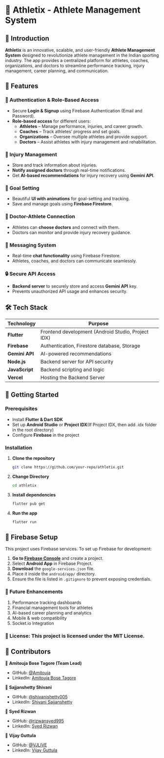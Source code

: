 # 🏅 Athletix - Athlete Management System

## 📌 Introduction
**Athletix** is an innovative, scalable, and user-friendly **Athlete Management System** designed to revolutionize athlete management in the Indian sporting industry. The app provides a centralized platform for athletes, coaches, organizations, and doctors to streamline performance tracking, injury management, career planning, and communication.

## 🚀 Features

### 🔐 Authentication & Role-Based Access
- Secure **Login & Signup** using Firebase Authentication (Email and Password).
- **Role-based access** for different users:
    - **Athletes** – Manage performance, injuries, and career growth.
    - **Coaches** – Track athletes’ progress and set goals.
    - **Organizations** – Oversee multiple athletes and provide support.
    - **Doctors** – Assist athletes with injury management and rehabilitation.

### 🏥 Injury Management
- Store and track information about injuries.
- **Notify assigned doctors** through real-time notifications.
- Get **AI-based recommendations** for injury recovery using **Gemini API**.

### 🎯 Goal Setting
- Beautiful **UI with animations** for goal-setting and tracking.
- Save and manage goals using **Firebase Firestore**.

### 🏥 Doctor-Athlete Connection
- Athletes can **choose doctors** and connect with them.
- Doctors can monitor and provide injury recovery guidance.

### 💬 Messaging System
- Real-time **chat functionality** using Firebase Firestore.
- Athletes, coaches, and doctors can communicate seamlessly.

### 🔒 Secure API Access
- **Backend server** to securely store and access **Gemini API** key.
- Prevents unauthorized API usage and enhances security.

## 🛠️ Tech Stack

| Technology     | Purpose                                            |
|----------------|----------------------------------------------------|
| **Flutter**    | Frontend development (Android Studio, Project IDX) |
| **Firebase**   | Authentication, Firestore database, Storage        |
| **Gemini API** | AI-powered recommendations                         |
| **Node.js**    | Backend server for API security                    |
| **JavaScript** | Backend scripting and logic                        |
| **Vercel**     | Hosting the Backend Server                         |

## 🚀 Getting Started

### Prerequisites
- Install **Flutter & Dart SDK**
- Set up **Android Studio** or **Project IDX**(If Project IDX, then add .idx folder in the root directory)
- Configure **Firebase** in the project

### Installation
1. **Clone the repository**
   ```sh
   git clone https://github.com/your-repo/athletix.git
2. **Change Directory**
   ```sh
   cd athletix
3. **Install dependencies**
   ```sh
   flutter pub get
4. **Run the app**
   ```sh
   flutter run

## 🔧 Firebase Setup

This project uses Firebase services. To set up Firebase for development:

1. **Go to [Firebase Console](https://console.firebase.google.com/)** and create a project.
2. Select **Android App** in Firebase Project.
3. **Download** the `google-services.json` file.
4. Place it inside the `android/app/` directory.
5. Ensure the file is listed in `.gitignore` to prevent exposing credentials.

### 📌 Future Enhancements

1. Performance tracking dashboards
2. Financial management tools for athletes
3. AI-based career planning and analytics
4. Mobile & web compatibility
5. Socket.io Integration

### 📜 License: This project is licensed under the MIT License.

## 🤝 Contributors

👤 **Amitouja Bose Tagore (Team Lead)**
- GitHub: [@Amitouja](https://github.com/Amitouja)
- LinkedIn: [Amitouja Bose Tagore](https://www.linkedin.com/in/amitouja/)

👤 **Sajjanshetty Shivani**
 - GitHub: [@shivanishetty005](https://github.com/shivanishetty005)
 - LinkedIn: [Shivani Sajjanshetty](https://www.linkedin.com/in/shivani-sajjanshetty-6345a72b8/)

👤 **Syed Rizwan**
- GitHub: [@rizwansyed995](https://github.com/rizwansyed995)
- LinkedIn: [Syed Rizwan](https://www.linkedin.com/in/syed-rizwan-2264b5289/)

👤 **Vijay Guttula**
- GitHub: [@VJLIVE](https://github.com/VJLIVE)
- LinkedIn: [Vijay Guttula](https://www.linkedin.com/in/vijay-guttula/)  
